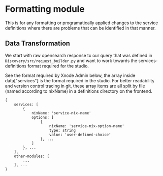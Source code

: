 # Formatting module
This is for any formatting or programatically applied changes to the service definitions where there are problems that can be identified in that manner.

## Data Transformation
We start with raw opensearch response to our query that was defined in `Discovery/src/request_builder.py` and want to work towards the services-definitions format required for the studio.



See the format required by Xnode Admin below, the array inside data["services"] is the format required in the studio. For better readability and version control tracing in git, these array items are all split by file (named according to nixName) in a definitions directory on the frontend.
```
{
    services: [
        {
            nixName: 'service-nix-name'
            options: [
                {
                    nixName: 'service-nix-option-name'
                    type: string
                    value: 'user-defined-choice'
                }, ...
            ]
        }, ...
    ],
    other-modules: [
        ...
    ], ...
}
```

